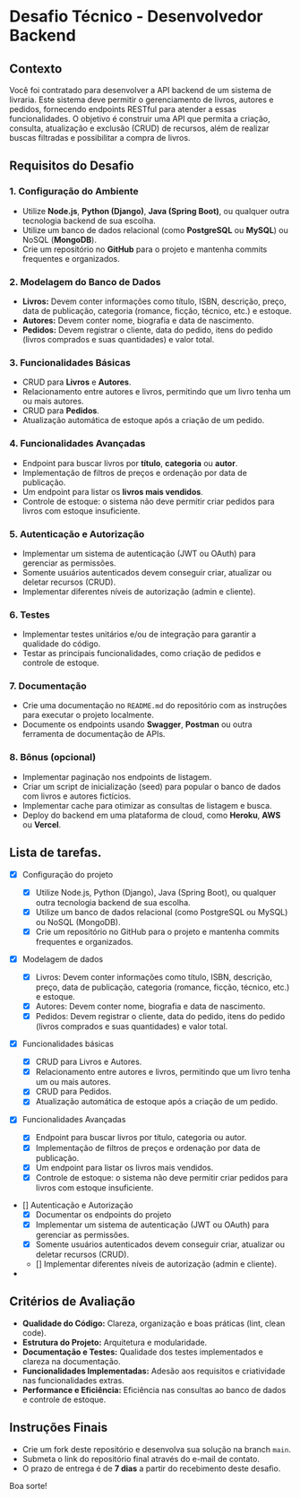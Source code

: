 # Desafio Técnico - Desenvolvedor Backend

## Contexto

Você foi contratado para desenvolver a API backend de um sistema de livraria. Este sistema deve permitir o gerenciamento de livros, autores e pedidos, fornecendo endpoints RESTful para atender a essas funcionalidades. O objetivo é construir uma API que permita a criação, consulta, atualização e exclusão (CRUD) de recursos, além de realizar buscas filtradas e possibilitar a compra de livros.

## Requisitos do Desafio

### 1. Configuração do Ambiente

- Utilize **Node.js**, **Python (Django)**, **Java (Spring Boot)**, ou qualquer outra tecnologia backend de sua escolha.
- Utilize um banco de dados relacional (como **PostgreSQL** ou **MySQL**) ou NoSQL (**MongoDB**).
- Crie um repositório no **GitHub** para o projeto e mantenha commits frequentes e organizados.

### 2. Modelagem do Banco de Dados

- **Livros:** Devem conter informações como título, ISBN, descrição, preço, data de publicação, categoria (romance, ficção, técnico, etc.) e estoque.
- **Autores:** Devem conter nome, biografia e data de nascimento.
- **Pedidos:** Devem registrar o cliente, data do pedido, itens do pedido (livros comprados e suas quantidades) e valor total.

### 3. Funcionalidades Básicas

- CRUD para **Livros** e **Autores**.
- Relacionamento entre autores e livros, permitindo que um livro tenha um ou mais autores.
- CRUD para **Pedidos**.
- Atualização automática de estoque após a criação de um pedido.

### 4. Funcionalidades Avançadas

- Endpoint para buscar livros por **título**, **categoria** ou **autor**.
- Implementação de filtros de preços e ordenação por data de publicação.
- Um endpoint para listar os **livros mais vendidos**.
- Controle de estoque: o sistema não deve permitir criar pedidos para livros com estoque insuficiente.

### 5. Autenticação e Autorização

- Implementar um sistema de autenticação (JWT ou OAuth) para gerenciar as permissões.
- Somente usuários autenticados devem conseguir criar, atualizar ou deletar recursos (CRUD).
- Implementar diferentes níveis de autorização (admin e cliente).

### 6. Testes

- Implementar testes unitários e/ou de integração para garantir a qualidade do código.
- Testar as principais funcionalidades, como criação de pedidos e controle de estoque.

### 7. Documentação

- Crie uma documentação no `README.md` do repositório com as instruções para executar o projeto localmente.
- Documente os endpoints usando **Swagger**, **Postman** ou outra ferramenta de documentação de APIs.

### 8. Bônus (opcional)

- Implementar paginação nos endpoints de listagem.
- Criar um script de inicialização (seed) para popular o banco de dados com livros e autores fictícios.
- Implementar cache para otimizar as consultas de listagem e busca.
- Deploy do backend em uma plataforma de cloud, como **Heroku**, **AWS** ou **Vercel**.

## Lista de tarefas.

- [x] Configuração do projeto

  - [x] Utilize Node.js, Python (Django), Java (Spring Boot), ou qualquer outra tecnologia backend de sua escolha.
  - [x] Utilize um banco de dados relacional (como PostgreSQL ou MySQL) ou NoSQL (MongoDB).
  - [x] Crie um repositório no GitHub para o projeto e mantenha commits frequentes e organizados.

- [x] Modelagem de dados
  - [x] Livros: Devem conter informações como título, ISBN, descrição, preço, data de publicação, categoria (romance, ficção, técnico, etc.) e estoque.
  - [x] Autores: Devem conter nome, biografia e data de nascimento.
  - [x] Pedidos: Devem registrar o cliente, data do pedido, itens do pedido (livros comprados e suas quantidades) e valor total.
- [x] Funcionalidades básicas
  - [X] CRUD para Livros e Autores.
  - [x] Relacionamento entre autores e livros, permitindo que um livro tenha um ou mais autores.
  - [X] CRUD para Pedidos.
  - [X] Atualização automática de estoque após a criação de um pedido.
- [x] Funcionalidades Avançadas
  - [x] Endpoint para buscar livros por título, categoria ou autor.
  - [x] Implementação de filtros de preços e ordenação por data de publicação.
  - [x] Um endpoint para listar os livros mais vendidos.
  - [x] Controle de estoque: o sistema não deve permitir criar pedidos para livros com estoque insuficiente.
- [] Autenticação e Autorização
  - [x] Documentar os endpoints do projeto
  - [x] Implementar um sistema de autenticação (JWT ou OAuth) para gerenciar as permissões.
  - [x] Somente usuários autenticados devem conseguir criar, atualizar ou deletar recursos (CRUD).
  - [] Implementar diferentes níveis de autorização (admin e cliente).
-

## Critérios de Avaliação

- **Qualidade do Código:** Clareza, organização e boas práticas (lint, clean code).
- **Estrutura do Projeto:** Arquitetura e modularidade.
- **Documentação e Testes:** Qualidade dos testes implementados e clareza na documentação.
- **Funcionalidades Implementadas:** Adesão aos requisitos e criatividade nas funcionalidades extras.
- **Performance e Eficiência:** Eficiência nas consultas ao banco de dados e controle de estoque.

## Instruções Finais

- Crie um fork deste repositório e desenvolva sua solução na branch `main`.
- Submeta o link do repositório final através do e-mail de contato.
- O prazo de entrega é de **7 dias** a partir do recebimento deste desafio.

Boa sorte!
